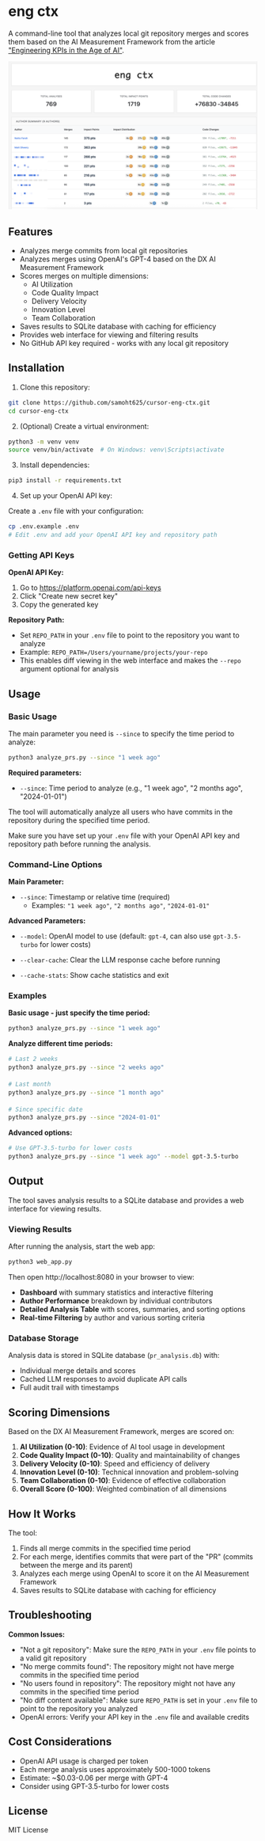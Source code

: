 # eng ctx

A command-line tool that analyzes local git repository merges and scores them based on the AI Measurement Framework from the article ["Engineering KPIs in the Age of AI"](https://engineeredintelligence.substack.com/p/engineering-kpis-in-the-age-of-ai).

![Demo Screenshot](demo-screenshot.png)

## Features

- Analyzes merge commits from local git repositories
- Analyzes merges using OpenAI's GPT-4 based on the DX AI Measurement Framework
- Scores merges on multiple dimensions:
  - AI Utilization
  - Code Quality Impact
  - Delivery Velocity
  - Innovation Level
  - Team Collaboration
- Saves results to SQLite database with caching for efficiency
- Provides web interface for viewing and filtering results
- No GitHub API key required - works with any local git repository

## Installation

1. Clone this repository:
```bash
git clone https://github.com/samoht625/cursor-eng-ctx.git
cd cursor-eng-ctx
```

2. (Optional) Create a virtual environment:
```bash
python3 -m venv venv
source venv/bin/activate  # On Windows: venv\Scripts\activate
```

3. Install dependencies:
```bash
pip3 install -r requirements.txt
```

4. Set up your OpenAI API key:

Create a `.env` file with your configuration:
```bash
cp .env.example .env
# Edit .env and add your OpenAI API key and repository path
```

### Getting API Keys

**OpenAI API Key:**
1. Go to https://platform.openai.com/api-keys
2. Click "Create new secret key"
3. Copy the generated key

**Repository Path:**
- Set `REPO_PATH` in your `.env` file to point to the repository you want to analyze
- Example: `REPO_PATH=/Users/yourname/projects/your-repo`
- This enables diff viewing in the web interface and makes the `--repo` argument optional for analysis

## Usage

### Basic Usage

The main parameter you need is `--since` to specify the time period to analyze:

```bash
python3 analyze_prs.py --since "1 week ago"
```

**Required parameters:**
- `--since`: Time period to analyze (e.g., "1 week ago", "2 months ago", "2024-01-01")

The tool will automatically analyze all users who have commits in the repository during the specified time period.

Make sure you have set up your `.env` file with your OpenAI API key and repository path before running the analysis.

### Command-Line Options

**Main Parameter:**
- `--since`: Timestamp or relative time (required)
  - Examples: `"1 week ago"`, `"2 months ago"`, `"2024-01-01"`

**Advanced Parameters:**
- `--model`: OpenAI model to use (default: `gpt-4`, can also use `gpt-3.5-turbo` for lower costs)

- `--clear-cache`: Clear the LLM response cache before running

- `--cache-stats`: Show cache statistics and exit

### Examples

**Basic usage - just specify the time period:**
```bash
python3 analyze_prs.py --since "1 week ago"
```

**Analyze different time periods:**
```bash
# Last 2 weeks
python3 analyze_prs.py --since "2 weeks ago"

# Last month
python3 analyze_prs.py --since "1 month ago"

# Since specific date
python3 analyze_prs.py --since "2024-01-01"
```

**Advanced options:**
```bash
# Use GPT-3.5-turbo for lower costs
python3 analyze_prs.py --since "1 week ago" --model gpt-3.5-turbo
```

## Output

The tool saves analysis results to a SQLite database and provides a web interface for viewing results.

### Viewing Results

After running the analysis, start the web app:

```bash
python3 web_app.py
```

Then open http://localhost:8080 in your browser to view:

- **Dashboard** with summary statistics and interactive filtering
- **Author Performance** breakdown by individual contributors  
- **Detailed Analysis Table** with scores, summaries, and sorting options
- **Real-time Filtering** by author and various sorting criteria

### Database Storage

Analysis data is stored in SQLite database (`pr_analysis.db`) with:
- Individual merge details and scores
- Cached LLM responses to avoid duplicate API calls
- Full audit trail with timestamps

## Scoring Dimensions

Based on the DX AI Measurement Framework, merges are scored on:

1. **AI Utilization (0-10)**: Evidence of AI tool usage in development
2. **Code Quality Impact (0-10)**: Quality and maintainability of changes
3. **Delivery Velocity (0-10)**: Speed and efficiency of delivery
4. **Innovation Level (0-10)**: Technical innovation and problem-solving
5. **Team Collaboration (0-10)**: Evidence of effective collaboration
6. **Overall Score (0-100)**: Weighted combination of all dimensions

## How It Works

The tool:
1. Finds all merge commits in the specified time period
2. For each merge, identifies commits that were part of the "PR" (commits between the merge and its parent)
3. Analyzes each merge using OpenAI to score it on the AI Measurement Framework
4. Saves results to SQLite database with caching for efficiency

## Troubleshooting

**Common Issues:**
- "Not a git repository": Make sure the `REPO_PATH` in your `.env` file points to a valid git repository
- "No merge commits found": The repository might not have merge commits in the specified time period
- "No users found in repository": The repository might not have any commits in the specified time period
- "No diff content available": Make sure `REPO_PATH` is set in your `.env` file to point to the repository you analyzed
- OpenAI errors: Verify your API key in the `.env` file and available credits

## Cost Considerations

- OpenAI API usage is charged per token
- Each merge analysis uses approximately 500-1000 tokens
- Estimate: ~$0.03-0.06 per merge with GPT-4
- Consider using GPT-3.5-turbo for lower costs

## License

MIT License
